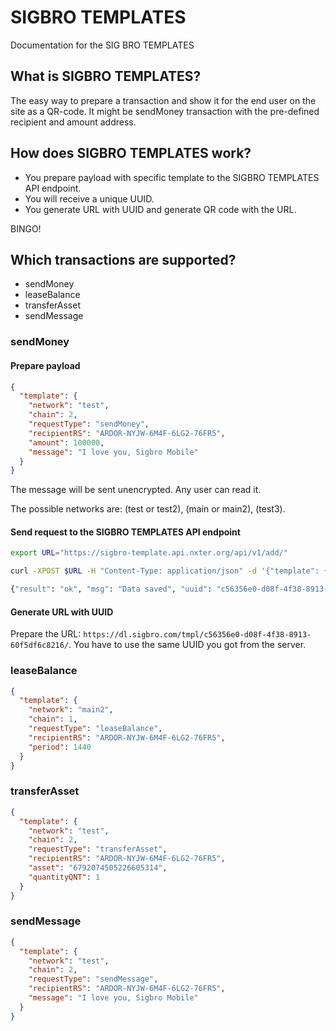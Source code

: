 # SIGBRO TEMPLATES

Documentation for the SIG BRO TEMPLATES

## What is SIGBRO TEMPLATES?

The easy way to prepare a transaction and show it for the end user on the site as a QR-code. It might be sendMoney
transaction with the pre-defined recipient and amount address.

## How does SIGBRO TEMPLATES work?

* You prepare payload with specific template to the SIGBRO TEMPLATES API endpoint.
* You will receive a unique UUID.
* You generate URL with UUID and generate QR code with the URL.

BINGO!

## Which transactions are supported?

* sendMoney
* leaseBalance
* transferAsset
* sendMessage

### sendMoney

#### Prepare payload

```json
{
  "template": {
    "network": "test",
    "chain": 2,
    "requestType": "sendMoney",
    "recipientRS": "ARDOR-NYJW-6M4F-6LG2-76FR5",
    "amount": 100000,
    "message": "I love you, Sigbro Mobile"
  }
}
```

The message will be sent unencrypted. Any user can read it.

The possible networks are: (test or test2), (main or main2), (test3).

#### Send request to the SIGBRO TEMPLATES API endpoint

```bash
export URL="https://sigbro-template.api.nxter.org/api/v1/add/"

curl -XPOST $URL -H "Content-Type: application/json" -d '{"template": {"network": "test", "chain": 2, "requestType": "sendMoney", "recipientRS": "ARDOR-NYJW-6M4F-6LG2-76FR5", "amount": 100000, "message": "I love you, Sigbro Mobile"}}'

{"result": "ok", "msg": "Data saved", "uuid": "c56356e0-d08f-4f38-8913-60f5df6c8216"}
```

#### Generate URL with UUID

Prepare the URL: `https://dl.sigbro.com/tmpl/c56356e0-d08f-4f38-8913-60f5df6c8216/`. You have to use the same UUID you got
from the server.

### leaseBalance

```json
{
  "template": {
    "network": "main2",
    "chain": 1,
    "requestType": "leaseBalance",
    "recipientRS": "ARDOR-NYJW-6M4F-6LG2-76FR5",
    "period": 1440
  }
}
```

### transferAsset

```json
{
  "template": {
    "network": "test",
    "chain": 2,
    "requestType": "transferAsset",
    "recipientRS": "ARDOR-NYJW-6M4F-6LG2-76FR5",
    "asset": "6792074505226605314",
    "quantityQNT": 1
  }
}
```

### sendMessage

```json
{
  "template": {
    "network": "test",
    "chain": 2,
    "requestType": "sendMessage",
    "recipientRS": "ARDOR-NYJW-6M4F-6LG2-76FR5",
    "message": "I love you, Sigbro Mobile"
  }
}
```
